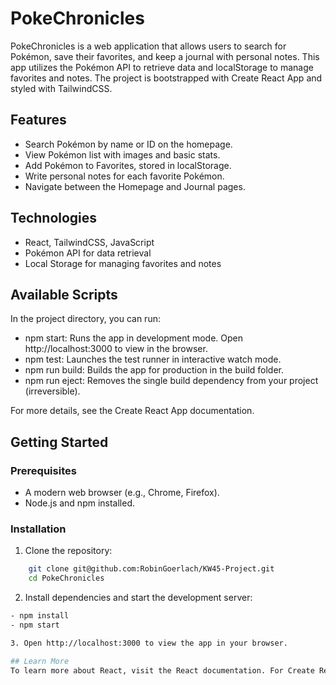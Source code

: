 # PokeChronicles

PokeChronicles is a web application that allows users to search for Pokémon, save their favorites, and keep a journal with personal notes. This app utilizes the Pokémon API to retrieve data and localStorage to manage favorites and notes. The project is bootstrapped with Create React App and styled with TailwindCSS.

## Features

- Search Pokémon by name or ID on the homepage.
- View Pokémon list with images and basic stats.
- Add Pokémon to Favorites, stored in localStorage.
- Write personal notes for each favorite Pokémon.
- Navigate between the Homepage and Journal pages.

## Technologies

- React, TailwindCSS, JavaScript
- Pokémon API for data retrieval
- Local Storage for managing favorites and notes

## Available Scripts

In the project directory, you can run:

- npm start: Runs the app in development mode. Open http://localhost:3000 to view in the browser.
- npm test: Launches the test runner in interactive watch mode.
- npm run build: Builds the app for production in the build folder.
- npm run eject: Removes the single build dependency from your project (irreversible).

For more details, see the Create React App documentation.

## Getting Started

### Prerequisites

- A modern web browser (e.g., Chrome, Firefox).
- Node.js and npm installed.

### Installation

1.  Clone the repository:

```bash
    git clone git@github.com:RobinGoerlach/KW45-Project.git
    cd PokeChronicles
```

2. Install dependencies and start the development server:

```bash
- npm install
- npm start

3. Open http://localhost:3000 to view the app in your browser.

## Learn More
To learn more about React, visit the React documentation. For Create React App features, consult the documentation.
```
